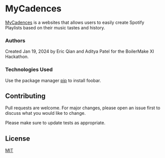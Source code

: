 # MyCadences

[MyCadences](http://mycadences.com) is a websites that allows users to easily create Spotify Playlists based on their music tastes and history.

### Authors

Created Jan 19, 2024 by Eric Qian and Aditya Patel for the BoilerMake XI Hackathon.

### Technologies Used

Use the package manager [pip](https://pip.pypa.io/en/stable/) to install foobar.

## Contributing

Pull requests are welcome. For major changes, please open an issue first
to discuss what you would like to change.

Please make sure to update tests as appropriate.

## License

[MIT](https://choosealicense.com/licenses/mit/)